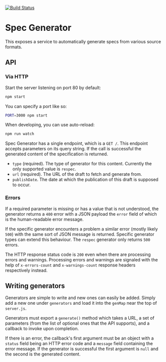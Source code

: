 [![Build Status](https://travis-ci.com/w3c/spec-generator.svg?branch=main)](https://travis-ci.com/w3c/spec-generator)

# Spec Generator

This exposes a service to automatically generate specs from various source formats.

## API

### Via HTTP

Start the server listening on port 80 by default:

```bash
npm start
```

You can specify a port like so:

```bash
PORT=3000 npm start
```

When developing, you can use auto-reload:

```bash
npm run watch
```

Spec Generator has a single endpoint, which is a `GET /`. This endpoint accepts parameters on its
query string. If the call is successful the generated content of the specification is returned.

* `type` (required). The type of generator for this content. Currently the only supported value is
  `respec`.
* `url` (required). The URL of the draft to fetch and generate from.
* `publishDate`. The date at which the publication of this draft is supposed to occur.

### Errors

If a required parameter is missing or has a value that is not understood, the generator returns a
`400` error with a JSON payload the `error` field of which is the human-readable error message.

If the specific generator encounters a problem a similar error (mostly likely `500`) with the same
sort of JSON message is returned. Specific generator types can extend this behaviour. The `respec`
generator only returns `500` errors.

The HTTP response status code is `200` even when there are processing errors and warnings. Processing errors and warnings are signaled with the help of `x-errors-count` and `x-warnings-count` response headers respectively instead.

## Writing generators

Generators are simple to write and new ones can easily be added. Simply add a new one under
`generators` and load it into the `genMap` near the top of `server.js`.

Generators must export a `generate()` method which takes a URL, a set of parameters (from the list
of optional ones that the API supports), and a callback to invoke upon completion.

If there is an error, the callback's first argument must be an object with a `status` field being
an HTTP error code and a `message` field containing the error message. If the generator is
successful the first argument is `null` and the second is the generated content.
